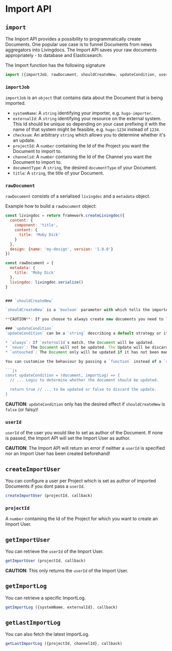 # Import API

## `import`

The Import API provides a possibility to programmatically create Documents. One popular use case is to funnel Documents from news aggregators into Livingdocs. The Import API saves your raw documents appropriately - to database and Elasticsearch.

The Import function has the following signature

```js
import ({importJob, rawDocument, shouldCreateNew, updateCondition, userId}, callback)
```

### `importJob`

`importJob` is an `object` that contains data about the Document that is being imported.

* `systemName`: A `string` identifying your importer, e.g. `hugo-importer`.
* `externalId`: A `string` identifying your resource on the external system. This Id should be unique so depending on your case prefixing it with the name of that system might be feasible, e.g. `hugo:1234` instead of `1234`.
* `checksum`: An arbitrary `string` which allows you to determine whether it's an update.
* `projectId`: A `number` containing the Id of the Project you want the Document to import to.
* `channelid`: A `number` containing the Id of the Channel you want the Document to import to.
* `documentType`: A `string`, the desired `documentType` of your Document.
* `title`: A `string`, the title of your Document.

### `rawDocument`

`rawDocument` consists of a serialised `livingdoc` and a `metadata` object.

Example how to build a `rawDocument` object:
```js
const livingdoc = return framework.createLivingdoc({
  content: {
    component: 'title',
    content: {
      title: 'Moby Dick'
    }
  },
  design: {name: 'my-design', version: '1.0.0'}
})

const rawDocument = {
  metadata: {
    title: 'Moby Dick'
  },
  livingdoc: livingdoc.serialize()
}


### `shouldCreateNew`

`shouldCreateNew` is a `boolean` parameter with which tells the importApi to always create a new article instead of updating a previously imported one.

**CAUTION**: If you choose to always create new documents you need to leave `systemName` empty so as not to run into the unique constraint configured on the database level.

### `updateCondition`
`updateCondition` can be a `string` describing a default strategy or it can be a `function`. Available strategies are (`updateCondition` as a `string`)

* `always`: If `externalId`s match, the Document will be updated.
* `never`: The Document will not be updated. The Update will be discarded.
* `untouched`: The Document only will be updated if it has not been manually updated in the Editor.

You can customise the behaviour by passing a `function` instead of a `string`. Your `function` will have access to the Document and the matching ImportLog. E.g.

```js
const updateCondition = (document, importLog) => {
  // ... Logic to determine whether the document should be updated.

  return true // ... to be updated or false to discard the update.
}
```

**CAUTION**: `updateCondition` only has the desired effect if `shouldCreateNew` is `false` (or falsy)!

### `userId`

`userId` of the user you would like to set as author of the Document. If none is passed, the Import API will set the Import User as author.

**CAUTION**: The Import API will return an error if neither a `userId` is specified nor an Import User has been created beforehand!

## `createImportUser`

You can configure a user per Project which is set as author of imported Documents if you dont pass a `userId`.

```js
createImportUser (projectId, callback)
```

### `projectId`

A `number` containing the Id of the Project for which you want to create an Import User.

## `getImportUser`

You can retrieve the `userId` of the Import User.

```js
getImportUser (projectId, callback)
```

**CAUTION**: This only returns the `userId` of the Import User.

## `getImportLog`

You can retrieve a specific ImportLog.

```js
getImportLog ({systemName, externalId}, callback)
```

## `getLastImportLog`

You can also fetch the latest ImportLog.

```js
getLastImportLog ({projectId, channelId}, callback)
```
